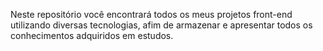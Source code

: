Neste repositório você encontrará todos os meus projetos front-end utilizando diversas tecnologias, afim de armazenar e apresentar todos os conhecimentos adquiridos em estudos.
